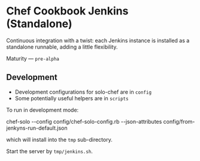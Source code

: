 Chef Cookbook Jenkins (Standalone)
==============================

Continuous integration with a twist: each Jenkins instance is installed as a standalone runnable, 
adding a little flexibility.

Maturity &mdash; `pre-alpha`


Development
-----------
* Development configurations for solo-chef are in `config`
* Some potentially useful helpers are in `scripts`

To run in development mode:

  chef-solo --config config/chef-solo-config.rb --json-attributes config/from-jenkyns-run-default.json
  
which will install into the `tmp` sub-directory.  

Start the server by `tmp/jenkins.sh`.